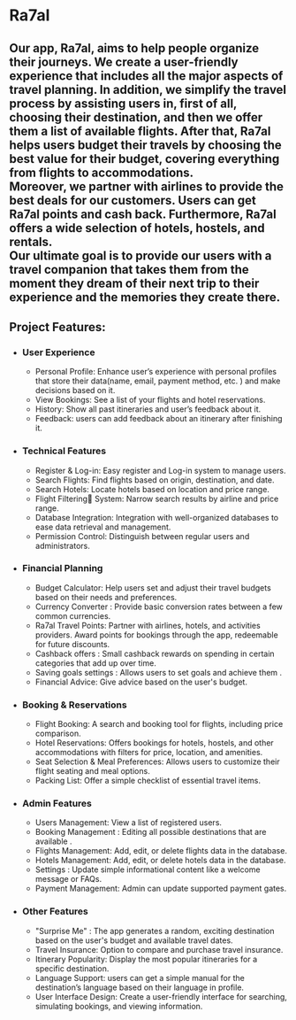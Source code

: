 # Ra7al
Our app, Ra7al, aims to help people organize their journeys. We create a user-friendly experience that includes all the major aspects of travel planning. In addition, we simplify the travel process by assisting users in, first of all, choosing their destination, and then we offer them a list of available flights. After that, Ra7al helps users budget their travels by choosing the best value for their budget, covering everything from flights to accommodations. <br>
Moreover, we partner with airlines to provide the best deals for our customers. Users can get Ra7al points and cash back. Furthermore, Ra7al offers a wide selection of hotels, hostels, and rentals.<br>
Our ultimate goal is to provide our users with a travel companion that takes them from the moment they dream of their next trip to their experience and the memories they create there. <br>
---

## Project Features:

- ### User Experience

  * Personal Profile: Enhance user’s experience with personal profiles that store their data(name, email, payment method, etc. ) and make decisions based on it.
  * View Bookings: See a list of your flights and hotel reservations.
  * History: Show all past itineraries and user’s feedback about it.
  * Feedback: users can add feedback about an itinerary after finishing it.


- ### Technical Features

  * Register & Log-in: Easy register and Log-in system to manage users.
  * Search Flights: Find flights based on origin, destination, and date.
  * Search Hotels: Locate hotels based on location and price range.
  * Flight Filtering ٍSystem: Narrow search results by airline and price range.
  * Database Integration: Integration with well-organized databases to ease data retrieval and management.
  * Permission Control: Distinguish between regular users and administrators.


- ### Financial Planning

  * Budget Calculator: Help users set and adjust their travel budgets based on their needs and preferences.
  * Currency Converter : Provide basic conversion rates between a few common currencies.
  * Ra7al Travel Points: Partner with airlines, hotels, and activities providers. Award points for bookings through the app, redeemable for future discounts.
  * Cashback offers : Small cashback rewards on spending in certain categories that add up over time.
  * Saving goals settings : Allows users to set goals and achieve them .
  * Financial Advice: Give advice based on the user's budget.


- ### Booking & Reservations

  * Flight Booking: A search and booking tool for flights, including price comparison.
  * Hotel Reservations: Offers bookings for hotels, hostels, and other accommodations with filters for price, location, and amenities.
  * Seat Selection & Meal Preferences: Allows users to customize their flight seating and meal options.
  * Packing List: Offer a simple checklist of essential travel items.


- ### Admin Features

  * Users Management: View a list of registered users.
  * Booking Management : Editing all possible destinations that are available .
  * Flights Management: Add, edit, or delete flights data in the database.
  * Hotels Management: Add, edit, or delete hotels data in the database.
  * Settings : Update simple informational content like a welcome message or FAQs.
  * Payment Management: Admin can update supported payment gates.


- ### Other Features

  * "Surprise Me" : The app generates a random, exciting destination based on the user's budget and available travel dates.
  * Travel Insurance: Option to compare and purchase travel insurance.
  * Itinerary Popularity: Display the most popular itineraries for a specific destination.
  * Language Support: users can get a simple manual for the destination’s language based on their language in profile.
  * User Interface Design: Create a user-friendly interface for searching, simulating bookings, and viewing information.